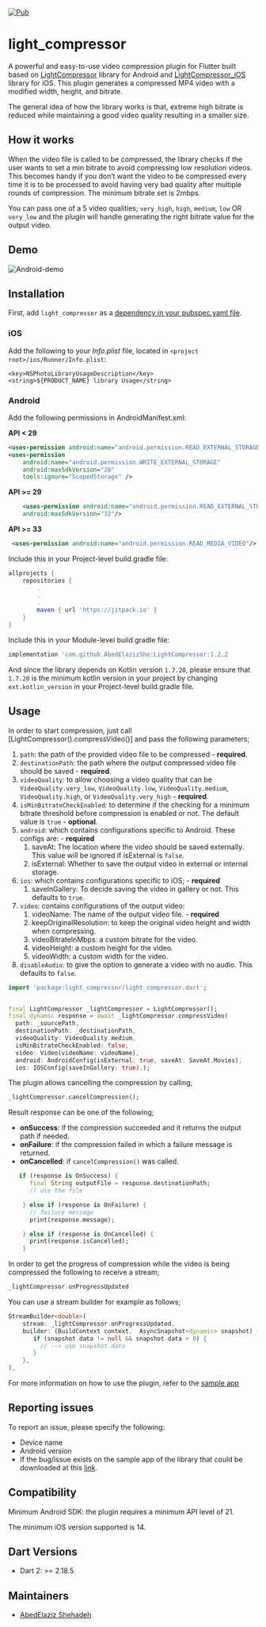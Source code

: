 <p align="left">
<a href="https://pub.dev/packages/light_compressor"><img src="https://img.shields.io/pub/v/light_compressor.svg" alt="Pub"></a>
</p>


# light_compressor
A powerful and easy-to-use video compression plugin for Flutter built based on [LightCompressor](https://github.com/AbedElazizShe/LightCompressor/tree/master/lightcompressor) library for Android and [LightCompressor_iOS](https://github.com/AbedElazizShe/LightCompressor_iOS) library for iOS. This plugin generates a compressed MP4 video with a modified width, height, and bitrate.

The general idea of how the library works is that, extreme high bitrate is reduced while maintaining a good video quality resulting in a smaller size.

## How it works
When the video file is called to be compressed, the library checks if the user wants to set a min bitrate to avoid compressing low resolution videos. This becomes handy if you don’t want the video to be compressed every time it is to be processed to avoid having very bad quality after multiple rounds of compression. The minimum bitrate set is 2mbps.

You can pass one of a 5 video qualities; `very_high`, `high`, `medium`, `low` OR `very_low` and the plugin will handle generating the right bitrate value for the output video.

## Demo

![Android-demo](https://github.com/AbedElazizShe/light_compressor/blob/master/pictures/android.gif)

## Installation

First, add `light_compressor` as a [dependency in your pubspec.yaml file](https://flutter.io/platform-plugins/).

### iOS

Add the following to your _Info.plist_ file, located in `<project root>/ios/Runner/Info.plist`:

```
<key>NSPhotoLibraryUsageDescription</key>
<string>${PRODUCT_NAME} library Usage</string>
```

### Android

Add the following permissions in AndroidManifest.xml:

**API < 29**

```xml
<uses-permission android:name="android.permission.READ_EXTERNAL_STORAGE"/>
<uses-permission
    android:name="android.permission.WRITE_EXTERNAL_STORAGE"
    android:maxSdkVersion="28"
    tools:ignore="ScopedStorage" />
```

**API >= 29**

```xml
    <uses-permission android:name="android.permission.READ_EXTERNAL_STORAGE"
    android:maxSdkVersion="32"/>
```

**API >= 33**

```xml
 <uses-permission android:name="android.permission.READ_MEDIA_VIDEO"/>
```

Include this in your Project-level build.gradle file:
```groovy
allprojects {
    repositories {
        .
        .
        .
        maven { url 'https://jitpack.io' }
    }
}
```

Include this in your Module-level build.gradle file:

```groovy
implementation 'com.github.AbedElazizShe:LightCompressor:1.2.2
```

And since the library depends on Kotlin version `1.7.20`, please ensure that `1.7.20` is the minimum kotlin version in your project by changing `ext.kotlin_version` in your Project-level build.gradle file.

## Usage

In order to start compression, just call [LightCompressor().compressVideo()] and pass the following parameters;
1) `path`: the path of the provided video file to be compressed - **required**.
2) `destinationPath`: the path where the output compressed video file should be saved - **required**.
3) `videoQuality`: to allow choosing a video quality that can be `VideoQuality.very_low`, `VideoQuality.low`, `VideoQuality.medium`, `VideoQuality.high`, or `VideoQuality.very_high` - **required**.
4) `isMinBitrateCheckEnabled`: to determine if the checking for a minimum bitrate threshold before compression is enabled or not. The default value is `true` - **optional**.
5) `android`: which contains configurations specific to Android. These configs are: - **required**
   1) saveAt: The location where the video should be saved externally. This value will be ignored if isExternal is `false`.
   2) isExternal: Whether to save the output video in external or internal storage.
6) `ios`: which contains configurations specific to iOS; - **required**
   1) saveInGallery: To decide saving the video in gallery or not. This defaults to `true`.
7) `video`: contains configurations of the output video:
   1) videoName: The name of the output video file. - **required**
   2) keepOriginalResolution: to keep the original video height and width when compressing.
   3) videoBitrateInMbps: a custom bitrate for the video.
   4) videoHeight: a custom height for the video.
   5) videoWidth: a custom width for the video.
8) `disableAudio`: to give the option to generate a video with no audio. This defaults to `false`.

```dart
import 'package:light_compressor/light_compressor.dart';


final LightCompressor _lightCompressor = LightCompressor();
final dynamic response = await _lightCompressor.compressVideo(
  path: _sourcePath,
  destinationPath: _destinationPath,
  videoQuality: VideoQuality.medium,
  isMinBitrateCheckEnabled: false,
  video: Video(videoName: videoName),
  android: AndroidConfig(isExternal: true, saveAt: SaveAt.Movies),
  ios: IOSConfig(saveInGallery: true),);
```

The plugin allows cancelling the compression by calling;

```dart
_lightCompressor.cancelCompression();
```

Result response can be one of the following;
- **onSuccess**: if the compression succeeded and it returns the output path if needed.
- **onFailure**: if the compression failed in which a failure message is returned.
- **onCancelled**: if `cancelCompression()` was called.

```dart
   if (response is OnSuccess) {
      final String outputFile = response.destinationPath;
      // use the file

    } else if (response is OnFailure) {
      // failure message
      print(response.message);

    } else if (response is OnCancelled) {
      print(response.isCancelled);
    }
```

In order to get the progress of compression while the video is being compressed the following to receive a stream;

```dart
_lightCompressor.onProgressUpdated
```

You can use a stream builder for example as follows;

```dart
StreamBuilder<double>(
    stream: _lightCompressor.onProgressUpdated,
    builder: (BuildContext context,  AsyncSnapshot<dynamic> snapshot) {
       if (snapshot.data != null && snapshot.data > 0) {
         // --> use snapshot.data
       }
    },
),
```

For more information on how to use the plugin, refer to the [sample app](https://github.com/AbedElazizShe/light_compressor/blob/master/example/lib/main.dart)

## Reporting issues
To report an issue, please specify the following:
- Device name
- Android version
- If the bug/issue exists on the sample app of the library that could be downloaded at this [link](https://drive.google.com/file/d/1CGZj_v8pZUem2_qt2n-b_Ig5dEB8eg6b/view?usp=share_link).


## Compatibility
Minimum Android SDK: the plugin requires a minimum API level of 21.

The minimum iOS version supported is 14.

## Dart Versions

- Dart 2: >= 2.18.5

## Maintainers

- [AbedElaziz Shehadeh](https://github.com/AbedElazizShe)